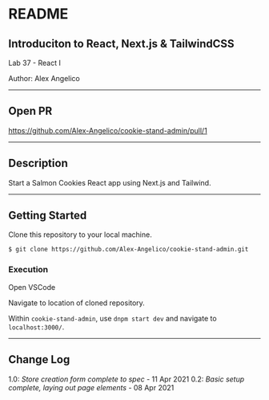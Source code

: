 # README

## Introduciton to React, Next.js & TailwindCSS

Lab 37 - React I

Author: Alex Angelico

----

## Open PR

https://github.com/Alex-Angelico/cookie-stand-admin/pull/1

----

## Description

Start a Salmon Cookies React app using Next.js and Tailwind.

----

## Getting Started

Clone this repository to your local machine.

```
$ git clone https://github.com/Alex-Angelico/cookie-stand-admin.git
```

### Execution

Open VSCode

Navigate to location of cloned repository.

Within `cookie-stand-admin`, use `dnpm start dev` and navigate to `localhost:3000/`.

----

## Change Log

1.0: *Store creation form complete to spec* - 11 Apr 2021
0.2: *Basic setup complete, laying out page elements* - 08 Apr 2021
